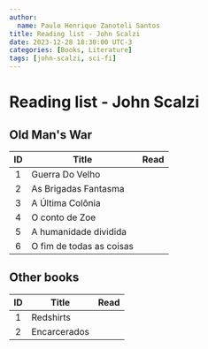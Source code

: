 ```yaml
---
author:
  name: Paulo Henrique Zanoteli Santos
title: Reading list - John Scalzi
date: 2023-12-28 18:30:00 UTC-3
categories: [Books, Literature]
tags: [john-scalzi, sci-fi]
---
```


# Reading list - John Scalzi

## Old Man's War

| ID  | Title                    | Read |
|:---:| ------------------------ |:----:|
| 1   | Guerra Do Velho          |      |
| 2   | As Brigadas Fantasma     |      |
| 3   | A Última Colônia         |      |
| 4   | O conto de Zoe           |      |
| 5   | A humanidade dividida    |      |
| 6   | O fim de todas as coisas |      |

## Other books

| ID  | Title        | Read |
|:---:| ------------ |:----:|
| 1   | Redshirts    |      |
| 2   | Encarcerados |      |
